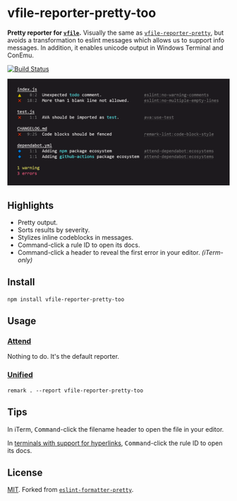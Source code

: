 # vfile-reporter-pretty-too

**Pretty reporter for [`vfile`](https://github.com/vfile/vfile).** Visually the same as [`vfile-reporter-pretty`](https://github.com/vfile/vfile-reporter-pretty), but avoids a transformation to eslint messages which allows us to support info messages. In addition, it enables unicode output in Windows Terminal and ConEmu.

[![Build Status](https://travis-ci.com/vweevers/vfile-reporter-pretty-too.svg?branch=main)](https://travis-ci.com/github/vweevers/vfile-reporter-pretty-too)

![screenshot](screenshot.png)

## Highlights

- Pretty output.
- Sorts results by severity.
- Stylizes inline codeblocks in messages.
- Command-click a rule ID to open its docs.
- Command-click a header to reveal the first error in your editor. *(iTerm-only)*

## Install

```
npm install vfile-reporter-pretty-too
```

## Usage

### [Attend](https://github.com/vweevers/attend)

Nothing to do. It's the default reporter.

### [Unified](https://unifiedjs.com/)

```
remark . --report vfile-reporter-pretty-too
```

## Tips

In iTerm, <kbd>Command</kbd>-click the filename header to open the file in your editor.

In [terminals with support for hyperlinks](https://gist.github.com/egmontkob/eb114294efbcd5adb1944c9f3cb5feda#supporting-apps), <kbd>Command</kbd>-click the rule ID to open its docs.

## License

[MIT](LICENSE). Forked from [`eslint-formatter-pretty`](https://github.com/sindresorhus/eslint-formatter-pretty).
